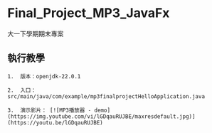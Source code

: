 # Final_Project_MP3_JavaFx
大一下學期期末專案

## 執行教學
    1.  版本：openjdk-22.0.1

    2.  入口： src/main/java/com/example/mp3finalprojectHelloApplication.java

    3.  演示影片： [![MP3播放器 - demo](https://img.youtube.com/vi/lGDqauRUJBE/maxresdefault.jpg)](https://youtu.be/lGDqauRUJBE)
